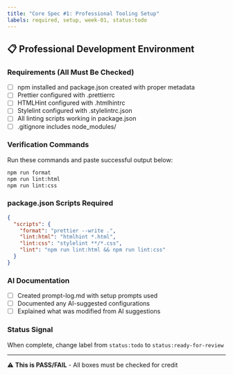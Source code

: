 ```yaml
---
title: "Core Spec #1: Professional Tooling Setup"
labels: required, setup, week-01, status:todo
---
```


## 📋 Professional Development Environment

### Requirements (All Must Be Checked)
- [ ] npm installed and package.json created with proper metadata
- [ ] Prettier configured with .prettierrc
- [ ] HTMLHint configured with .htmlhintrc  
- [ ] Stylelint configured with .stylelintrc.json
- [ ] All linting scripts working in package.json
- [ ] .gitignore includes node_modules/

### Verification Commands
Run these commands and paste successful output below:
```bash
npm run format
npm run lint:html
npm run lint:css
```

### package.json Scripts Required
```json
{
  "scripts": {
    "format": "prettier --write .",
    "lint:html": "htmlhint *.html",
    "lint:css": "stylelint **/*.css",
    "lint": "npm run lint:html && npm run lint:css"
  }
}
```

### AI Documentation
- [ ] Created prompt-log.md with setup prompts used
- [ ] Documented any AI-suggested configurations
- [ ] Explained what was modified from AI suggestions

### Status Signal
When complete, change label from `status:todo` to `status:ready-for-review`

---
⚠️ **This is PASS/FAIL** - All boxes must be checked for credit
